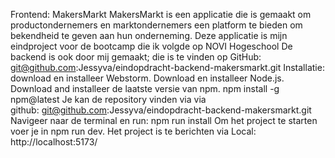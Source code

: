 Frontend:
  MakersMarkt
  MakersMarkt is een applicatie die is gemaakt om productondernemers en marktondernemers een platform te bieden om bekendheid te geven aan hun onderneming. Deze applicatie is mijn eindproject voor de bootcamp die ik volgde op NOVI Hogeschool
  De backend is ook door mij gemaakt; die is te vinden op GitHub: git@github.com:Jessyva/eindopdracht-backend-makersmarkt.git
  Installatie: download en installeer Webstorm. Download en installeer Node.js. Download and installeer de laatste versie van npm. npm install -g npm@latest
  Je kan de repository vinden via via github: git@github.com:Jessyva/eindopdracht-backend-makersmarkt.git
  Navigeer naar de terminal en run: npm run install
  Om het project te starten voer je in npm run dev.
  Het project is te berichten via Local:   http://localhost:5173/

